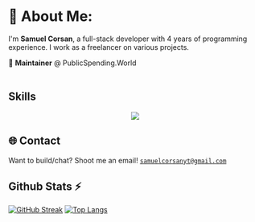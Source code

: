 # 💫 About Me:

I'm **Samuel Corsan**, a full-stack developer with 4 years of programming experience. I work as a freelancer on various projects.

🌱 **Maintainer** @ PublicSpending.World
<br></br>

## Skills
<p align="center">
<img src="https://skillicons.dev/icons?i=html,css,js,ts,react,nextjs,astro,tailwind,nodejs,express,supabase,postgres,git,github,markdown,bash,powershell,cloudflare,vercel&theme=dark" />
</p>

## 🌐 Contact

Want to build/chat? Shoot me an email! <a href="mailto:samuelcorsanyt@gmail.com">`samuelcorsanyt@gmail.com`</a>
 
## Github Stats ⚡
[![GitHub Streak](https://streak-stats.demolab.com?user=samuelcorsan&theme=dark&hide_border=true)](https://git.io/streak-stats)
<a href="#">![Top Langs](https://github-readme-stats.vercel.app/api/top-langs/?username=samuelcorsan&layout=compact&theme=transparent&count_private=true&hide_border=true)</a>


